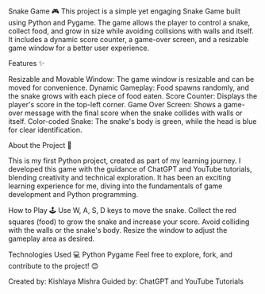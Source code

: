 Snake Game 🎮
This project is a simple yet engaging Snake Game built using Python and Pygame. The game allows the player to control a snake, collect food, and grow in size while avoiding collisions with walls and itself. It includes a dynamic score counter, a game-over screen, and a resizable game window for a better user experience.

Features ✨

Resizable and Movable Window: The game window is resizable and can be moved for convenience.
Dynamic Gameplay: Food spawns randomly, and the snake grows with each piece of food eaten.
Score Counter: Displays the player's score in the top-left corner.
Game Over Screen: Shows a game-over message with the final score when the snake collides with walls or itself.
Color-coded Snake: The snake's body is green, while the head is blue for clear identification.

About the Project 📖

This is my first Python project, created as part of my learning journey. I developed this game with the guidance of ChatGPT and YouTube tutorials, blending creativity and technical exploration. It has been an exciting learning experience for me, diving into the fundamentals of game development and Python programming.

How to Play 🕹️
Use W, A, S, D keys to move the snake.
Collect the red squares (food) to grow the snake and increase your score.
Avoid colliding with the walls or the snake's body.
Resize the window to adjust the gameplay area as desired.

Technologies Used 💻
Python
Pygame
Feel free to explore, fork, and contribute to the project! 😊

Created by: Kishlaya Mishra
Guided by: ChatGPT and YouTube Tutorials
